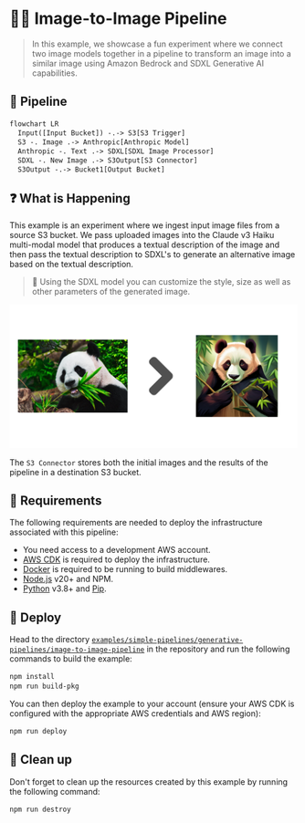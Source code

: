 # 🧑‍🎨 Image-to-Image Pipeline

> In this example, we showcase a fun experiment where we connect two image models together in a pipeline to transform an image into a similar image using Amazon Bedrock and SDXL Generative AI capabilities.

## :dna: Pipeline

```mermaid
flowchart LR
  Input([Input Bucket]) -.-> S3[S3 Trigger]
  S3 -. Image .-> Anthropic[Anthropic Model]
  Anthropic -. Text .-> SDXL[SDXL Image Processor]
  SDXL -. New Image .-> S3Output[S3 Connector]
  S3Output -.-> Bucket1[Output Bucket]
```

## ❓ What is Happening

This example is an experiment where we ingest input image files from a source S3 bucket. We pass uploaded images into the Claude v3 Haiku multi-modal model that produces a textual description of the image and then pass the textual description to SDXL's to generate an alternative image based on the textual description.

> 💁 Using the SDXL model you can customize the style, size as well as other parameters of the generated image.

<p align="center">
  <img src="assets/result.png">
</p>

The `S3 Connector` stores both the initial images and the results of the pipeline in a destination S3 bucket.

## 📝 Requirements

The following requirements are needed to deploy the infrastructure associated with this pipeline:

- You need access to a development AWS account.
- [AWS CDK](https://docs.aws.amazon.com/cdk/latest/guide/getting_started.html#getting_started_install) is required to deploy the infrastructure.
- [Docker](https://docs.docker.com/get-docker/) is required to be running to build middlewares.
- [Node.js](https://nodejs.org/en/download/) v20+ and NPM.
- [Python](https://www.python.org/downloads/) v3.8+ and [Pip](https://pip.pypa.io/en/stable/installation/).

## 🚀 Deploy

Head to the directory [`examples/simple-pipelines/generative-pipelines/image-to-image-pipeline`](/examples/simple-pipelines/generative-pipelines/image-to-image-pipeline) in the repository and run the following commands to build the example:

```bash
npm install
npm run build-pkg
```

You can then deploy the example to your account (ensure your AWS CDK is configured with the appropriate AWS credentials and AWS region):

```bash
npm run deploy
```

## 🧹 Clean up

Don't forget to clean up the resources created by this example by running the following command:

```bash
npm run destroy
```

